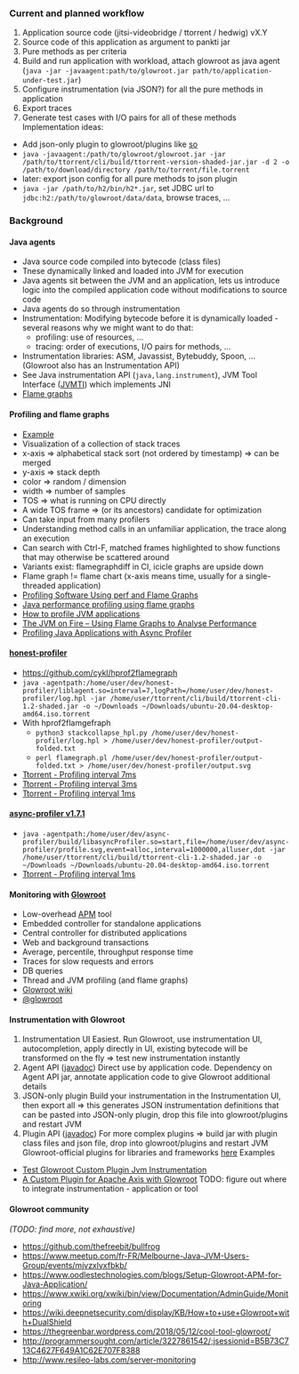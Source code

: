 ### Current and planned workflow

1. Application source code (jitsi-videobridge / ttorrent / hedwig) vX.Y
2. Source code of this application as argument to pankti jar
3. Pure methods as per criteria
4. Build and run application with workload, attach glowroot as java agent (`java -jar -javaagent:path/to/glowroot.jar path/to/application-under-test.jar`)
5. Configure instrumentation (via JSON?) for all the pure methods in application
6. Export traces
7. Generate test cases with I/O pairs for all of these methods
Implementation ideas:
- Add json-only plugin to glowroot/plugins like [so](https://github.com/Deee92/journal/blob/master/notes/ttorrent.plugin.json)
- `java -javaagent:/path/to/glowroot/glowroot.jar -jar /path/to/ttorrent/cli/build/ttorrent-version-shaded-jar.jar -d 2 -o /path/to/download/directory /path/to/torrent/file.torrent`
- later: export json config for all pure methods to json plugin
- `java -jar /path/to/h2/bin/h2*.jar`, set JDBC url to `jdbc:h2:/path/to/glowroot/data/data`, browse traces, ...

### Background

#### Java agents
- Java source code compiled into bytecode (class files)
- Tnese dynamically linked and loaded into JVM for execution
- Java agents sit between the JVM and an application, lets us introduce logic into the compiled application code without modifications to source code
- Java agents do so through instrumentation
- Instrumentation: Modifying bytecode before it is dynamically loaded - several reasons why we might want to do that:
   - profiling: use of resources, ...
   - tracing: order of executions, I/O pairs for methods, ...
- Instrumentation libraries: ASM, Javassist, Bytebuddy, Spoon, ... (Glowroot also has an Instrumentation API)
- See Java instrumentation API (`java,lang.instrument`), JVM Tool Interface ([JVMTI](https://www.oracle.com/technical-resources/articles/javase/jvmti.html)) which implements JNI
- [Flame graphs](http://www.brendangregg.com/flamegraphs.html)

#### Profiling and flame graphs
- [Example](http://www.brendangregg.com/FlameGraphs/cpu-bash-flamegraph.svg)
- Visualization of a collection of stack traces
- x-axis => alphabetical stack sort (not ordered by timestamp) => can be merged
- y-axis => stack depth
- color => random / dimension
- width => number of samples
- TOS => what is running on CPU directly
- A wide TOS frame => (or its ancestors) candidate for optimization 
- Can take input from many profilers
- Understanding method calls in an unfamiliar application, the trace along an execution
- Can search with Ctrl-F, matched frames highlighted to show functions that may otherwise be scattered around
- Variants exist: flamegraphdiff in CI, icicle graphs are upside down
- Flame graph != flame chart (x-axis means time, usually for a single-threaded application)
- [Profiling Software Using perf and Flame Graphs](https://www.percona.com/blog/2019/11/20/profiling-software-using-perf-and-flame-graphs/)
- [Java performance profiling using flame graphs](https://medium.com/@maheshsenni/java-performance-profiling-using-flame-graphs-e29238130375)
- [How to profile JVM applications](https://www.lightbend.com/blog/profiling-jvm-applications)
- [The JVM on Fire – Using Flame Graphs to Analyse Performance](https://blog.codecentric.de/en/2017/09/jvm-fire-using-flame-graphs-analyse-performance/)
- [Profiling Java Applications with Async Profiler](https://hackernoon.com/profiling-java-applications-with-async-profiler-049s2790)

#### [honest-profiler](https://github.com/jvm-profiling-tools/honest-profiler)
- https://github.com/cykl/hprof2flamegraph
- `java -agentpath:/home/user/dev/honest-profiler/liblagent.so=interval=7,logPath=/home/user/dev/honest-profiler/log.hpl -jar /home/user/ttorrent/cli/build/ttorrent-cli-1.2-shaded.jar -o ~/Downloads ~/Downloads/ubuntu-20.04-desktop-amd64.iso.torrent`
- With hprof2flamgefraph
  - `python3 stackcollapse_hpl.py /home/user/dev/honest-profiler/log.hpl > /home/user/dev/honest-profiler/output-folded.txt`
  - `perl flamegraph.pl /home/user/dev/honest-profiler/output-folded.txt > /home/user/dev/honest-profiler/output.svg`
- [Ttorrent - Profiling interval 7ms](https://github.com/Deee92/journal/blob/master/images/output7.svg)
- [Ttorrent - Profiling interval 3ms](https://github.com/Deee92/journal/blob/master/images/output3.svg)
- [Ttorrent - Profiling interval 1ms](https://github.com/Deee92/journal/blob/master/images/output1.svg)

#### [async-profiler v1.7.1](https://github.com/jvm-profiling-tools/async-profiler/tree/v1.7.1)
- `java -agentpath:/home/user/dev/async-profiler/build/libasyncProfiler.so=start,file=/home/user/dev/async-profiler/profile.svg,event=alloc,interval=1000000,alluser,dot -jar /home/user/ttorrent/cli/build/ttorrent-cli-1.2-shaded.jar -o ~/Downloads ~/Downloads/ubuntu-20.04-desktop-amd64.iso.torrent`
- [Ttorrent - Profiling interval 1ms](https://github.com/Deee92/journal/blob/master/images/async-profiler-profile-1ms.svg)

#### Monitoring with [Glowroot](https://glowroot.org/)
- Low-overhead [APM](https://en.wikipedia.org/wiki/Application_performance_management) tool
- Embedded controller for standalone applications
- Central controller for distributed applications
- Web and background transactions
- Average, percentile, throughput response time
- Traces for slow requests and errors
- DB queries
- Thread and JVM profiling (and flame graphs)
- [Glowroot wiki](https://github.com/glowroot/glowroot/wiki)
- [@glowroot](https://twitter.com/glowroot/)

#### Instrumentation with Glowroot
1. Instrumentation UI
Easiest. Run Glowroot, use instrumentation UI, autocompletion, apply directly in UI, existing bytecode will be transformed on the fly => test new instrumentation instantly
2. Agent API ([javadoc](https://glowroot.org/javadoc/agent-api/0.13.6/))
Direct use by application code. Dependency on Agent API jar, annotate application code to give Glowroot additional details
3. JSON-only plugin
Build your instrumentation in the Instrumentation UI, then export all => this generates JSON instrumentation definitions that can be pasted into JSON-only plugin, drop this file into glowroot/plugins and restart JVM
4. Plugin API ([javadoc](https://glowroot.org/javadoc/agent-plugin-api/0.13.6/))
For more complex plugins => build jar with plugin class files and json file, drop into glowroot/plugins and restart JVM
Glowroot-official plugins for libraries and frameworks [here](https://github.com/glowroot/glowroot/tree/master/agent/plugins)
Examples
- [Test Glowroot Custom Plugin Jvm Instrumentation](http://arnaud-nauwynck.github.io/2019/05/10/Glowroot-custom-plugin.html)
- [A Custom Plugin for Apache Axis with Glowroot](https://thejavablog.wordpress.com/category/glowroot/)
TODO: figure out where to integrate instrumentation - application or tool

#### Glowroot community
_(TODO: find more, not exhaustive)_
- https://github.com/thefreebit/bullfrog
- https://www.meetup.com/fr-FR/Melbourne-Java-JVM-Users-Group/events/mjvzxlyxfbkb/
- https://www.oodlestechnologies.com/blogs/Setup-Glowroot-APM-for-Java-Application/
- https://www.xwiki.org/xwiki/bin/view/Documentation/AdminGuide/Monitoring
- https://wiki.deepnetsecurity.com/display/KB/How+to+use+Glowroot+with+DualShield
- https://thegreenbar.wordpress.com/2018/05/12/cool-tool-glowroot/
- http://programmersought.com/article/3227861542/;jsessionid=B5B73C713C4627F649A1C62E707F8388
- http://www.resileo-labs.com/server-monitoring

